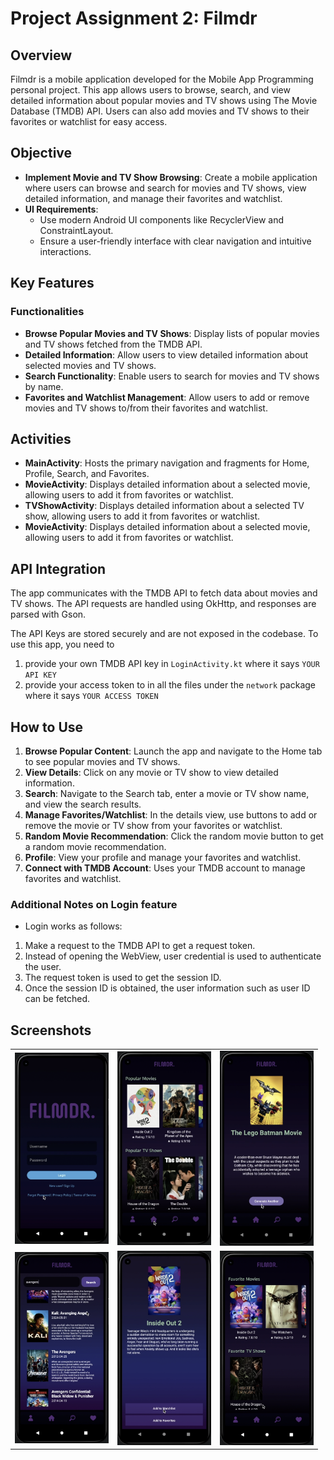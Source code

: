 # Project Assignment 2: Filmdr

## Overview
Filmdr is a mobile application developed for the Mobile App Programming personal project. This app allows users to browse, search, and view detailed information about popular movies and TV shows using The Movie Database (TMDB) API. Users can also add movies and TV shows to their favorites or watchlist for easy access.

## Objective
- **Implement Movie and TV Show Browsing**: Create a mobile application where users can browse and search for movies and TV shows, view detailed information, and manage their favorites and watchlist.
- **UI Requirements**:
  - Use modern Android UI components like RecyclerView and ConstraintLayout.
  - Ensure a user-friendly interface with clear navigation and intuitive interactions.

## Key Features

### Functionalities
- **Browse Popular Movies and TV Shows**: Display lists of popular movies and TV shows fetched from the TMDB API.
- **Detailed Information**: Allow users to view detailed information about selected movies and TV shows.
- **Search Functionality**: Enable users to search for movies and TV shows by name.
- **Favorites and Watchlist Management**: Allow users to add or remove movies and TV shows to/from their favorites and watchlist.

## Activities
- **MainActivity**: Hosts the primary navigation and fragments for Home, Profile, Search, and Favorites.
- **MovieActivity**: Displays detailed information about a selected movie, allowing users to add it from favorites or watchlist.
- **TVShowActivity**: Displays detailed information about a selected TV show, allowing users to add it from favorites or watchlist.
- **MovieActivity**: Displays detailed information about a selected movie, allowing users to add it from favorites or watchlist.

## API Integration
The app communicates with the TMDB API to fetch data about movies and TV shows. The API requests are handled using OkHttp, and responses are parsed with Gson.

The API Keys are stored securely and are not exposed in the codebase. To use this app, you need to 
1. provide your own TMDB API key in `LoginActivity.kt` where it says `YOUR API KEY`
2. provide your access token to in all the files under the `network` package where it says `YOUR ACCESS TOKEN`

## How to Use
1. **Browse Popular Content**: Launch the app and navigate to the Home tab to see popular movies and TV shows.
2. **View Details**: Click on any movie or TV show to view detailed information.
3. **Search**: Navigate to the Search tab, enter a movie or TV show name, and view the search results.
4. **Manage Favorites/Watchlist**: In the details view, use buttons to add or remove the movie or TV show from your favorites or watchlist.
5. **Random Movie Recommendation**: Click the random movie button to get a random movie recommendation.
6. **Profile**: View your profile and manage your favorites and watchlist.
7. **Connect with TMDB Account**: Uses your TMDB account to manage favorites and watchlist.

### Additional Notes on Login feature
- Login works as follows:
1. Make a request to the TMDB API to get a request token.
2. Instead of opening the WebView, user credential is used to authenticate the user.
3. The request token is used to get the session ID.
4. Once the session ID is obtained, the user information such as user ID can be fetched.

## Screenshots
<table>
    <tr>
        <td><img src="readme_images/filmdr_1.png" width="150"/></td>
        <td><img src="readme_images/filmdr_2.png" width="150"/></td>
        <td><img src="readme_images/filmdr_3.png" width="150"/></td>
    </tr>
    <tr>
        <td><img src="readme_images/filmdr_4.png" width="150"/></td>
        <td><img src="readme_images/filmdr_5.png" width="150"/></td>
        <td><img src="readme_images/filmdr_6.png" width="150"/></td>
    </tr>
</table>